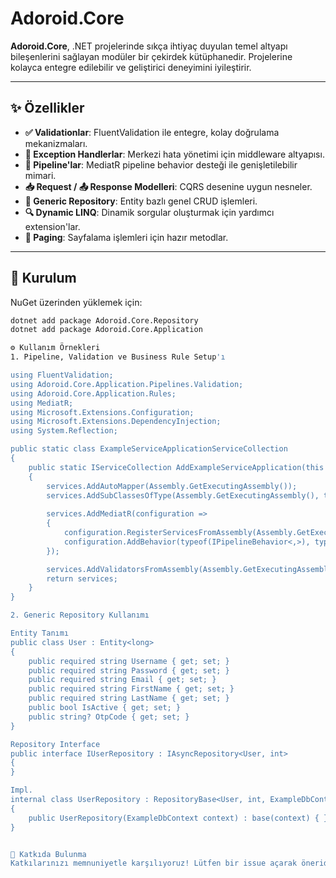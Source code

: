 # Adoroid.Core

**Adoroid.Core**, .NET projelerinde sıkça ihtiyaç duyulan temel altyapı bileşenlerini sağlayan modüler bir çekirdek kütüphanedir. Projelerine kolayca entegre edilebilir ve geliştirici deneyimini iyileştirir.

---

## ✨ Özellikler

- **✅ Validationlar**: FluentValidation ile entegre, kolay doğrulama mekanizmaları.
- **🚨 Exception Handlerlar**: Merkezi hata yönetimi için middleware altyapısı.
- **🧩 Pipeline'lar**: MediatR pipeline behavior desteği ile genişletilebilir mimari.
- **📥 Request / 📤 Response Modelleri**: CQRS desenine uygun nesneler.
- **🧠 Generic Repository**: Entity bazlı genel CRUD işlemleri.
- **🔍 Dynamic LINQ**: Dinamik sorgular oluşturmak için yardımcı extension'lar.
- **📄 Paging**: Sayfalama işlemleri için hazır metodlar.

---

## 🚀 Kurulum

NuGet üzerinden yüklemek için:

```bash
dotnet add package Adoroid.Core.Repository
dotnet add package Adoroid.Core.Application

⚙️ Kullanım Örnekleri
1. Pipeline, Validation ve Business Rule Setup'ı

using FluentValidation;
using Adoroid.Core.Application.Pipelines.Validation;
using Adoroid.Core.Application.Rules;
using MediatR;
using Microsoft.Extensions.Configuration;
using Microsoft.Extensions.DependencyInjection;
using System.Reflection;

public static class ExampleServiceApplicationServiceCollection
{
    public static IServiceCollection AddExampleServiceApplication(this IServiceCollection services, IConfiguration configuration)
    {
        services.AddAutoMapper(Assembly.GetExecutingAssembly());
        services.AddSubClassesOfType(Assembly.GetExecutingAssembly(), type: typeof(BaseBusinessRule));
       
        services.AddMediatR(configuration =>
        {
            configuration.RegisterServicesFromAssembly(Assembly.GetExecutingAssembly());
            configuration.AddBehavior(typeof(IPipelineBehavior<,>), typeof(RequestValidationBehavior<,>));
        });

        services.AddValidatorsFromAssembly(Assembly.GetExecutingAssembly());
        return services;
    }
}

2. Generic Repository Kullanımı

Entity Tanımı
public class User : Entity<long>
{
    public required string Username { get; set; }
    public required string Password { get; set; }
    public required string Email { get; set; }
    public required string FirstName { get; set; }
    public required string LastName { get; set; }
    public bool IsActive { get; set; }
    public string? OtpCode { get; set; }
}

Repository Interface
public interface IUserRepository : IAsyncRepository<User, int>
{
}

Impl.
internal class UserRepository : RepositoryBase<User, int, ExampleDbContext>, IUserRepository
{
    public UserRepository(ExampleDbContext context) : base(context) { }
}


🤝 Katkıda Bulunma
Katkılarınızı memnuniyetle karşılıyoruz! Lütfen bir issue açarak öneride bulunabilir veya doğrudan pull request göndererek katkı sağlayabilirsiniz.


